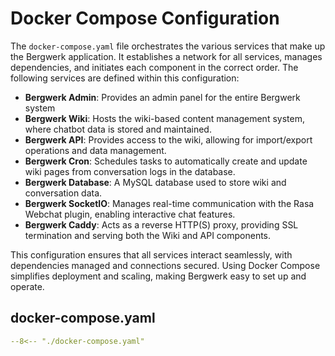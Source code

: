 # Docker Compose Configuration

The `docker-compose.yaml` file orchestrates the various services that make up the Bergwerk application. It establishes a network for all services, manages dependencies, and initiates each component in the correct order. The following services are defined within this configuration:

- **Bergwerk Admin**: Provides an admin panel for the entire Bergwerk system
- **Bergwerk Wiki**: Hosts the wiki-based content management system, where chatbot data is stored and maintained.
- **Bergwerk API**: Provides access to the wiki, allowing for import/export operations and data management.
- **Bergwerk Cron**: Schedules tasks to automatically create and update wiki pages from conversation logs in the database.
- **Bergwerk Database**: A MySQL database used to store wiki and conversation data.
- **Bergwerk SocketIO**: Manages real-time communication with the Rasa Webchat plugin, enabling interactive chat features.
- **Bergwerk Caddy**: Acts as a reverse HTTP(S) proxy, providing SSL termination and serving both the Wiki and API components.

This configuration ensures that all services interact seamlessly, with dependencies managed and connections secured. Using Docker Compose simplifies deployment and scaling, making Bergwerk easy to set up and operate.


## docker-compose.yaml

```yaml
--8<-- "./docker-compose.yaml"
```